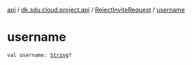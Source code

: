 [api](../../index.md) / [dk.sdu.cloud.project.api](../index.md) / [RejectInviteRequest](index.md) / [username](./username.md)

# username

`val username: `[`String`](https://kotlinlang.org/api/latest/jvm/stdlib/kotlin/-string/index.html)`?`